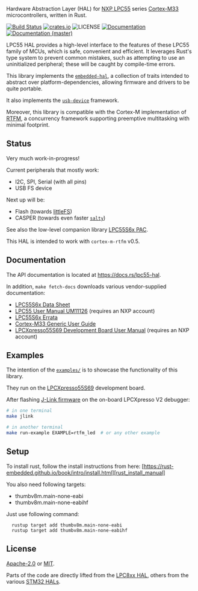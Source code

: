 
Hardware Abstraction Layer (HAL) for [NXP LPC55][nxp-lpc55] series [Cortex-M33][cortex-m33] microcontrollers,
written in Rust.

[![Build Status][build-image]][build-link]
[![crates.io][crates-image]][crates-link]
![LICENSE][license-image]
[![Documentation][docs-image]][docs-link]
[![Documentation (master)][docs-master-image]][docs-master-link]

LPC55 HAL provides a high-level interface to the features of these LPC55 family of MCUs, which is safe,
convenient and efficient. It leverages Rust's type system to prevent common mistakes, such as attempting
to use an uninitialized peripheral; these will be caught by compile-time errors.

This library implements the [`embedded-hal`][embedded-hal], a collection of traits intended to abstract
over platform-dependencies, allowing firmware and drivers to be quite portable.

It also implements the [`usb-device`][usb-device] framework.

Moreover, this library is compatible with the Cortex-M implementation of [RTFM][cortex-m-rtfm],
a concurrency framework supporting preemptive multitasking with minimal footprint.

## Status

Very much work-in-progress!

Current peripherals that mostly work:
- I2C, SPI, Serial (with all pins)
- USB FS device

Next up will be:
- Flash (towards [littleFS][littlefs])
- CASPER (towards even faster [`salty`][salty])

See also the low-level companion library [LPC55S6x PAC][lpc55s6x-pac].

This HAL is intended to work with `cortex-m-rtfm` v0.5.

## Documentation

The API documentation is located at <https://docs.rs/lpc55-hal>.

In addition, `make fetch-docs` downloads various vendor-supplied documentation:

- [LPC55S6x Data Sheet][datasheet]
- [LPC55 User Manual UM11126][usermanual] (requires an NXP account)
- [LPC55S6x Errata][errata]
- [Cortex-M33 Generic User Guide][genericuserguide]
- [LPCXpresso55S69 Development Board User Manual][evkusermanual] (requires an NXP account)

## Examples

The intention of the [`examples/`][examples] is to showcase the functionality of this library.

They run on the [LPCXpresso55S69][lpcxpresso55s69] development board.

After flashing [J-Link firmware][jlink-fw] on the on-board LPCXpresso V2 debugger:

```bash
# in one terminal
make jlink

# in another terminal
make run-example EXAMPLE=rtfm_led  # or any other example
```

## Setup
To install rust, follow the install instructions from here: [https://rust-embedded.github.io/book/intro/install.html][rust_install_manual]

You also need following targets:

- thumbv8m.main-none-eabi
- thumbv8m.main-none-eabihf

Just use following command:

```
  rustup target add thumbv8m.main-none-eabi
  rustup target add thumbv8m.main-none-eabihf
```

## License

[Apache-2.0][apache2-link] or [MIT][mit-link].

Parts of the code are directly lifted from the [LPC8xx HAL][lpc8xx-hal], others
from the various [STM32 HALs][stm32-rs].

[//]: # "links"

[nxp-lpc55]: https://www.nxp.com/products/processors-and-microcontrollers/arm-microcontrollers/general-purpose-mcus/lpc5500-cortex-m33:LPC5500_SERIES
[cortex-m33]: https://developer.arm.com/ip-products/processors/cortex-m/cortex-m33
[embedded-hal]: https://lib.rs/embedded-hal
[usb-device]: https://lib.rs/usb-device
[cortex-m-rtfm]: https://lib.rs/cortex-m-rtfm
[lpc55s6x-pac]: https://lib.rs/lpc55s6x-pac
[lpc8xx-hal]: https://github.com/lpc-rs/lpc8xx-hal
[stm32-rs]: https://github.com/stm32-rs
[littlefs]: https://github.com/ARMmbed/littlefs
[salty]: https://github.com/nickray/salty
[examples]: https://github.com/nickray/lpc55-hal/tree/main/examples
[lpcxpresso55s69]: https://www.nxp.com/products/processors-and-microcontrollers/arm-microcontrollers/general-purpose-mcus/lpc5500-cortex-m33/lpcxpresso55s69-development-board:LPC55S69-EVK
[jlink-fw]: https://www.segger.com/products/debug-probes/j-link/models/other-j-links/lpcxpresso-on-board/

[crates-image]: https://img.shields.io/crates/v/lpc55-hal.svg?style=flat-square
[crates-link]: https://crates.io/crates/lpc55-hal
[build-image]: https://img.shields.io/circleci/build/github/nickray/lpc55-hal/main.svg?style=flat-square
[build-link]: https://circleci.com/gh/nickray/lpc55-hal/tree/main
[docs-image]: https://docs.rs/lpc55-hal/badge.svg?style=flat-square
[docs-link]: https://docs.rs/lpc55-hal
[docs-master-image]: https://img.shields.io/badge/docs-master-blue?style=flat-square
[docs-master-link]: https://lpc55-hal.netlify.com

[license-image]: https://img.shields.io/badge/license-Apache2.0%2FMIT-blue.svg??style=flat-square
[apache2-link]: https://spdx.org/licenses/Apache-2.0.html
[mit-link]: https://spdx.org/licenses/MIT.html

[datasheet]: https://www.nxp.com/docs/en/data-sheet/LPC55S6x.pdf
[usermanual]: https://www.nxp.com/webapp/Download?colCode=UM11126
[errata]: https://www.nxp.com/docs/en/errata/ES_LPC55S6x.pdf
[genericuserguide]: https://static.docs.arm.com/100235/0004/arm_cortex_m33_dgug_100235_0004_00_en.pdf
[evkusermanual]: https://www.nxp.com/webapp/Download?colCode=UM11158
[rust_install_manual]: https://rust-embedded.github.io/book/intro/install.html